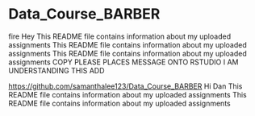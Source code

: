 # Data_Course_BARBER 

fire
Hey   This README file contains information about my uploaded assignments
This README file contains information about my uploaded assignments
This README file contains information about my uploaded assignments
COPY PLEASE
PLACES MESSAGE ONTO RSTUDIO
I AM UNDERSTANDING THIS
ADD

https://github.com/samanthalee123/Data_Course_BARBER
Hi Dan
This README file contains information about my uploaded assignments
This README file contains information about my uploaded assignments

